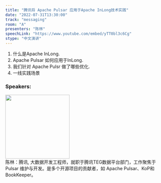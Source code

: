 ```yaml
---
title: "腾讯将 Apache Pulsar 应用于Apache InLong技术实践"
date: "2022-07-31T13:30:00"
track: "messaging"
room: "A"
presenters: "陈林"
speechLink: "https://www.youtube.com/embed/yTT0bl3c6Cg"
stype: "中文演讲"
---
```

1. 什么是Apache InLong.
2. Apache Pulsar 如何应用于InLong.
3. 我们针对 Apache Pulsr 做了哪些优化.
4. 一线实践场景
 ### Speakers: 
 <img src="images/speaker/1103.png" width="200" /><br>陈林：腾讯, 大数据开发工程师，就职于腾讯TEG数据平台部门，工作聚焦于 Pulsar 维护与开发。是多个开源项目的贡献者，如 Apache Pulsar、KoP和 BookKeeper。

 
